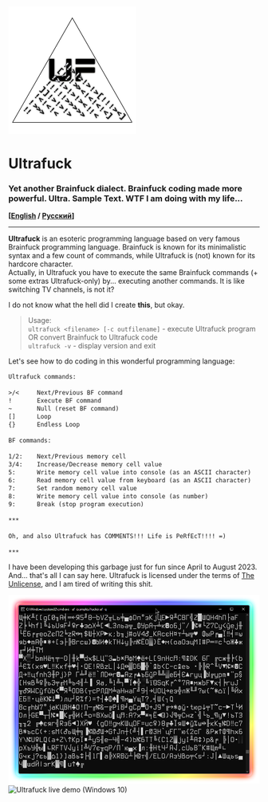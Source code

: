 <img src="img/logo.png" alt="Ultrafuck" title="Ultrafuck">

# Ultrafuck

### Yet another Brainfuck dialect. Brainfuck coding made more powerful. Ultra. Sample Text. WTF I am doing with my life...

**\[[English](README.md) / [Русский](README-RU.md)\]**

---

**Ultrafuck** is an esoteric programming language based on very famous Brainfuck programming language. Brainfuck is known for its minimalistic syntax and a few count of commands, while Ultrafuck is (not) known for its hardcore character.\
Actually, in Ultrafuck you have to execute the same Brainfuck commands (+ some extras Ultrafuck-only) by... executing another commands. It is like switching TV channels, is not it?

I do not know what the hell did I create **this**, but okay.

> Usage:\
> `ultrafuck <filename> [-c outfilename]` - execute Ultrafuck program OR convert Brainfuck to Ultrafuck code\
> `ultrafuck -v` - display version and exit

Let's see how to do coding in this wonderful programming language:

```
Ultrafuck commands:

>/<     Next/Previous BF command
!		Execute BF command
~		Null (reset BF command)
[]		Loop
{}		Endless Loop

BF commands:

1/2:    Next/Previous memory cell
3/4:	Increase/Decrease memory cell value
5:		Write memory cell value into console (as an ASCII character)
6:		Read memory cell value from keyboard (as an ASCII character)
7:		Set random memory cell value
8:		Write memory cell value into console (as number)
9:		Break (stop program execution)

***

Oh, and also Ultrafuck has COMMENTS!!! Life is PeRfEcT!!!! =)

***
```

I have been developing this garbage just for fun since April to August 2023. And... that's all I can say here. Ultrafuck is licensed under the terms of [The Unlicense](UNLICENSE.txt), and I am tired of writing this shit.

<img src="img/hack.png" alt="'The Matrix' written in Ultrafuck!!!" title="'The Matrix' written in Ultrafuck!!!">
<img src="img/demo.gif" alt="Ultrafuck live demo (Windows 10)" title="Ultrafuck live demo (Windows 10)">